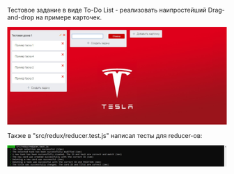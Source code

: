 
Тестовое задание в виде To-Do List - реализовать наипростейший Drag-and-drop на примере карточек.

![Image alt](https://github.com/sashka0264/React/blob/master/toDo/Screenshot.jpg)

Также в "src/redux/reducer.test.js" написал тесты для reducer-ов: 

![Image alt](https://github.com/sashka0264/React/blob/master/toDo/Screenshot2.jpg)